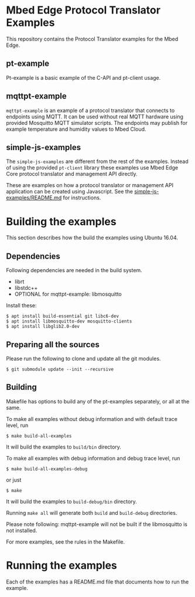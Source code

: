 # Mbed Edge Protocol Translator Examples

This repository contains the Protocol Translator examples for the Mbed Edge.

## pt-example

Pt-example is a basic example of the C-API and pt-client usage.

## mqttpt-example

`mqttpt-example` is an example of a protocol translator that connects to endpoints using MQTT. It can be used
without real MQTT hardware using provided Mosquitto MQTT simulator scripts. The endpoints may
publish for example temperature and humidity values to Mbed Cloud.

## simple-js-examples

The `simple-js-examples` are different from the rest of the examples. Instead of using the provided `pt-client`
library these examples use Mbed Edge Core protocol translator and management API directly.

These are examples on how a protocol translator or management API application can be created using Javascript.
See the [simple-js-examples/README.md](simple-js-examples/README.md) for instructions.

# Building the examples

This section describes how the build the examples using Ubuntu 16.04.

## Dependencies

Following dependencies are needed in the build system.

* librt
* libstdc++
* OPTIONAL for mqttpt-example: libmosquitto

Install these:

```
$ apt install build-essential git libc6-dev
$ apt install libmosquitto-dev mosquitto-clients
$ apt install libglib2.0-dev
```
## Preparing all the sources

Please run the following to clone and update all the git modules.
```
$ git submodule update --init --recursive
```

## Building

Makefile has options to build any of the pt-examples separately, or all at the same.

To make all examples without debug information and with default trace level, run
```
$ make build-all-examples
```
It will build the examples to `build/bin` directory.

To make all examples with debug information and debug trace level, run
```
$ make build-all-examples-debug
```

or just
```
$ make
```

It will build the examples to `build-debug/bin` directory.

Running `make all` will generate both `build` and `build-debug` directories.

Please note following:
mqttpt-example will not be built if the libmosquitto is not installed.

For more examples, see the rules in the Makefile.

# Running the examples

Each of the examples has a README.md file that documents how to run the example.
